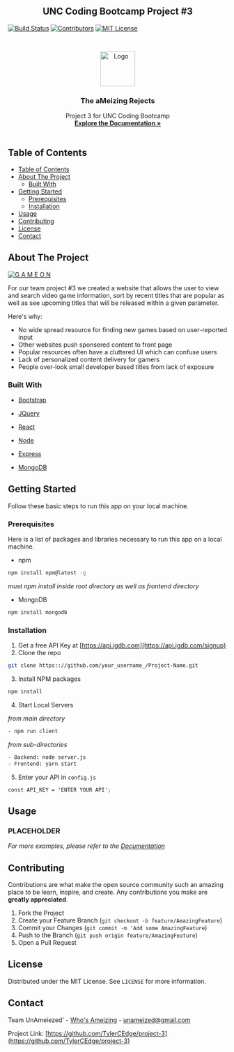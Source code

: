 <p>
<h2 align="center">UNC Coding Bootcamp Project #3</h2>
</p>
<!-- PROJECT SHIELDS -->

[![Build Status][build-shield]]()
[![Contributors][contributors-shield]]()
[![MIT License][license-shield]][license-url]

<!-- PROJECT LOGO -->
<br />
<p align="center">
  <a href="https://github.com/TylerCEdge/project-3">
    <img src="https://github.com/TylerCEdge/project-3/blob/master/frontend/src/logo.png" alt="Logo" width="80" height="80">
  </a>

  <h3 align="center">The aMeizing Rejects</h3>

  <p align="center">
    Project 3 for UNC Coding Bootcamp 
    <br />
    <a href="https://github.com/TylerCEdge/project-3"><strong>Explore the Documentation »</strong></a>
    <br />
    <br />
  </p>
</p>

<!-- TABLE OF CONTENTS -->

## Table of Contents

- [Table of Contents](#table-of-contents)
- [About The Project](#about-the-project)
  - [Built With](#built-with)
- [Getting Started](#getting-started)
  - [Prerequisites](#prerequisites)
  - [Installation](#installation)
- [Usage](#usage)
- [Contributing](#contributing)
- [License](#license)
- [Contact](#contact)

<!-- ABOUT THE PROJECT -->

## About The Project

[![G A M E O N][product-screenshot]](https://github.com/TylerCEdge/project-3/blob/master/DevReadme/FrontEnd/UI/07.01.19ui.png)

<!--!!!!!!add deployed link here!!!!!!-->

For our team project #3 we created a website that allows the user to view and search video game information, sort by recent titles that are popular as well as see upcoming titles that will be released within a given parameter.

Here's why:

<!--Put some bullet points about why we built this app, I.E. the problems we're trying to address with this app.  -->

- No wide spread resource for finding new games based on user-reported input
- Other websites push sponsered content to front page
- Popular resources often have a cluttered UI which can confuse users
- Lack of personalized content delivery for gamers
- People over-look small developer based titles from lack of exposure

### Built With

<!-- This section should list any major frameworks that you built your project using. -->

- [Bootstrap](https://getbootstrap.com)
- [JQuery](https://jquery.com)
- [React](https://React.com)
- [Node](https://node.com)
- [Express](https://laravel.com)
- [MongoDB](https://www.mongodb.com/)

  <!-- GETTING STARTED -->

## Getting Started

Follow these basic steps to run this app on your local machine.

### Prerequisites

Here is a list of packages and libraries necessary to run this app on a local machine.

- npm

```sh
npm install npm@latest -g
```
_must npm install inside root directory as well as frontend directory_

- MongoDB

```sh
npm install mongodb
```

### Installation

1. Get a free API Key at [https://api.igdb.com](https://api.igdb.com/signup)
2. Clone the repo

```sh
git clone https:://github.com/your_username_/Project-Name.git
```

3. Install NPM packages

```sh
npm install
```

4. Start Local Servers

  _from main directory_ 

```sh
- npm run client

```
  _from sub-directories_
```sh
- Backend: node server.js
- Frontend: yarn start
```

5. Enter your API in `config.js`

```JS
const API_KEY = 'ENTER YOUR API';
```

<!-- USAGE EXAMPLES -->

## Usage

<!-- Use this space to show useful examples of how a project can be used. Additional screenshots, code examples and demos work well in this space. You may also link to more resources. -->

<p>
<h3>PLACEHOLDER</h3>
</p>

_For more examples, please refer to the [Documentation](https://github.com/TylerCEdge/project-3/blob/master/README.md)_

<!-- CONTRIBUTING -->

## Contributing

Contributions are what make the open source community such an amazing place to be learn, inspire, and create. Any contributions you make are **greatly appreciated**.

1. Fork the Project
2. Create your Feature Branch (`git checkout -b feature/AmazingFeature`)
3. Commit your Changes (`git commit -m 'Add some AmazingFeature`)
4. Push to the Branch (`git push origin feature/AmazingFeature`)
5. Open a Pull Request

<!-- LICENSE -->

## License

Distributed under the MIT License. See `LICENSE` for more information.

<!-- CONTACT -->

## Contact

Team UnAmeiezed' - [Who's Ameizing](https://i.imgur.com/a6hu0Bx.mp4) - unameized@gmail.com

Project Link: [https://github.com/TylerCEdge/project-3](https://github.com/TylerCEdge/project-3)

<!-- MARKDOWN LINKS & IMAGES -->

[build-shield]: https://img.shields.io/badge/build-passing-brightgreen.svg?style=flat-square
[contributors-shield]: https://img.shields.io/badge/contributors-5-orange.svg?style=flat-square
[license-shield]: https://img.shields.io/badge/license-MIT-blue.svg?style=flat-square
[license-url]: https://choosealicense.com/licenses/mit
[product-screenshot]: https://github.com/TylerCEdge/project-3/blob/master/DevReadme/FrontEnd/UI/productScreenShot.png
